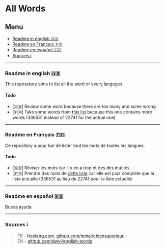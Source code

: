 # All Words

## Menu
- [Readme in english 🇬🇧](https://github.com/PolMrt/allwords#readme-in-english-)
- [Readme en Français 🇫🇷](https://github.com/PolMrt/allwords#readme-en-fran%C3%A7ais-)
- [Readme en español 🇪🇸](https://github.com/PolMrt/allwords#readme-en-fran%C3%A7ais-)
- [Sources ℹ](https://github.com/PolMrt/allwords#sources-%E2%84%B9)

----

### Readme in english 🇬🇧
This reposetory aims to list all the word of every languges.
#### Todo
 - [🇬🇧] Review some word because there are too many and some wrong
 - [🇫🇷] Take some words from [this list](https://raw.githubusercontent.com/mmai/chiensuperieur/master/dictionnaires/liste.de.mots.francais.frgut.txt) because this one contains more words (336531 instead of 22741 for the actual one)
 
 
 
 
 
 ----
 
### Readme en Français 🇫🇷
Ce repository a pour but de lister tout les mots de toutes les langues.
#### Todo
 - [🇬🇧] Réviser les mots car il y en a trop et des des inutiles
 - [🇫🇷] Prendre des mots de [cette liste](https://raw.githubusercontent.com/mmai/chiensuperieur/master/dictionnaires/liste.de.mots.francais.frgut.txt) car elle est plus complète que la liste actuelle (336531 au lieu de 22741 pour la liste actuelle)
 

----

### Readme en español 🇪🇸
Busca ayuda

----

### Sources ℹ
> FR - [freelang.com](https://www.freelang.com/dictionnaire/dic-francais.php), [github.com/mmai/chiensuperieur](https://raw.githubusercontent.com/mmai/chiensuperieur/master/dictionnaires/liste.de.mots.francais.frgut.txt)<br>
> EN - [github.com/dwyl/english-words](https://github.com/dwyl/english-words)
